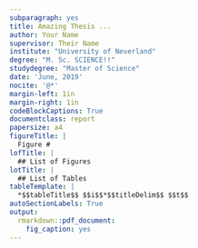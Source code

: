 ```yaml
---
subparagraph: yes
title: Amazing Thesis ...
author: Your Name
supervisor: Their Name
institute: "University of Neverland"
degree: "M. Sc. SCIENCE!!"
studydegree: "Master of Science"
date: 'June, 2019'
nocite: '@*'
margin-left: 1in
margin-right: 1in
codeBlockCaptions: True
documentclass: report
papersize: a4
figureTitle: |
  Figure #
lofTitle: |
  ## List of Figures
lotTitle: |
  ## List of Tables
tableTemplate: |
  *$$tableTitle$$ $$i$$*$$titleDelim$$ $$t$$
autoSectionLabels: True
output:
  rmarkdown::pdf_document:
    fig_caption: yes
---
```


